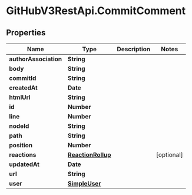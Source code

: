 # GitHubV3RestApi.CommitComment

## Properties

Name | Type | Description | Notes
------------ | ------------- | ------------- | -------------
**authorAssociation** | **String** |  | 
**body** | **String** |  | 
**commitId** | **String** |  | 
**createdAt** | **Date** |  | 
**htmlUrl** | **String** |  | 
**id** | **Number** |  | 
**line** | **Number** |  | 
**nodeId** | **String** |  | 
**path** | **String** |  | 
**position** | **Number** |  | 
**reactions** | [**ReactionRollup**](ReactionRollup.md) |  | [optional] 
**updatedAt** | **Date** |  | 
**url** | **String** |  | 
**user** | [**SimpleUser**](SimpleUser.md) |  | 



